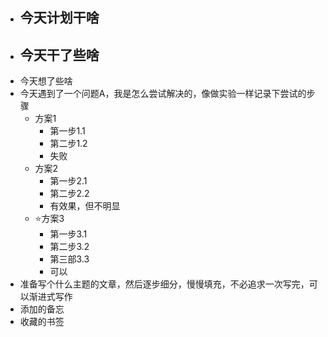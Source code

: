- 今天计划干啥
	-
- 今天干了些啥
	-
- 今天想了些啥
- 今天遇到了一个问题A，我是怎么尝试解决的，像做实验一样记录下尝试的步骤
	- 方案1
		- 第一步1.1
		- 第二步1.2
		- 失败
	- 方案2
		- 第一步2.1
		- 第二步2.2
		- 有效果，但不明显
	- ⭐️方案3
		- 第一步3.1
		- 第二步3.2
		- 第三部3.3
		- 可以
- 准备写个什么主题的文章，然后逐步细分，慢慢填充，不必追求一次写完，可以渐进式写作
- 添加的备忘
- 收藏的书签